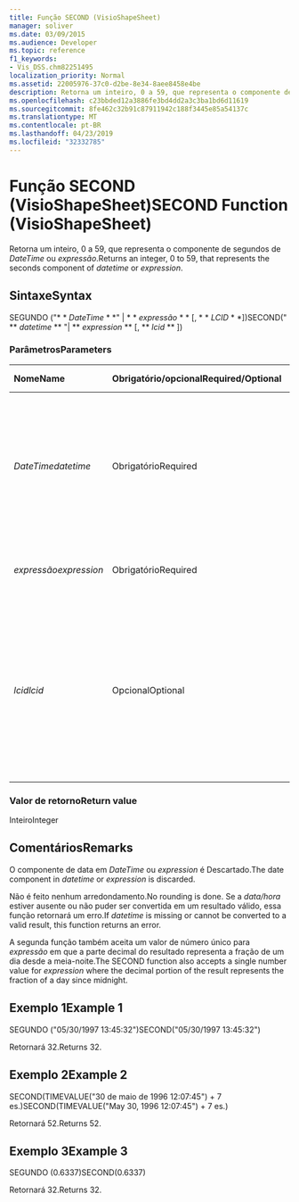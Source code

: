 ```yaml
---
title: Função SECOND (VisioShapeSheet)
manager: soliver
ms.date: 03/09/2015
ms.audience: Developer
ms.topic: reference
f1_keywords:
- Vis_DSS.chm82251495
localization_priority: Normal
ms.assetid: 22005976-37c0-d2be-8e34-8aee8458e4be
description: Retorna um inteiro, 0 a 59, que representa o componente de segundos de DateTime ou expressão.
ms.openlocfilehash: c23bbded12a3886fe3bd4dd2a3c3ba1bd6d11619
ms.sourcegitcommit: 8fe462c32b91c87911942c188f3445e85a54137c
ms.translationtype: MT
ms.contentlocale: pt-BR
ms.lasthandoff: 04/23/2019
ms.locfileid: "32332785"
---
```

# <a name="second-function-visioshapesheet"></a><span data-ttu-id="eae27-103">Função SECOND (VisioShapeSheet)</span><span class="sxs-lookup"><span data-stu-id="eae27-103">SECOND Function (VisioShapeSheet)</span></span>

<span data-ttu-id="eae27-104">Retorna um inteiro, 0 a 59, que representa o componente de segundos de _DateTime_ ou _expressão_.</span><span class="sxs-lookup"><span data-stu-id="eae27-104">Returns an integer, 0 to 59, that represents the seconds component of  _datetime_ or  _expression_.</span></span>
  
## <a name="syntax"></a><span data-ttu-id="eae27-105">Sintaxe</span><span class="sxs-lookup"><span data-stu-id="eae27-105">Syntax</span></span>

<span data-ttu-id="eae27-106">SEGUNDO ("\* \* *DateTime* \* \*" | \* \* *expressão* \* \* [, \* \* *LCID* \* \*])</span><span class="sxs-lookup"><span data-stu-id="eae27-106">SECOND(" \*\* *datetime* \*\* "| \*\* *expression* \*\* [, \*\* *lcid* \*\* ])</span></span> 
  
### <a name="parameters"></a><span data-ttu-id="eae27-107">Parâmetros</span><span class="sxs-lookup"><span data-stu-id="eae27-107">Parameters</span></span>

|<span data-ttu-id="eae27-108">**Nome**</span><span class="sxs-lookup"><span data-stu-id="eae27-108">**Name**</span></span>|<span data-ttu-id="eae27-109">**Obrigatório/opcional**</span><span class="sxs-lookup"><span data-stu-id="eae27-109">**Required/Optional**</span></span>|<span data-ttu-id="eae27-110">**Tipo de dados**</span><span class="sxs-lookup"><span data-stu-id="eae27-110">**Data Type**</span></span>|<span data-ttu-id="eae27-111">**Descrição**</span><span class="sxs-lookup"><span data-stu-id="eae27-111">**Description**</span></span>|
|:-----|:-----|:-----|:-----|
| <span data-ttu-id="eae27-112">_DateTime_</span><span class="sxs-lookup"><span data-stu-id="eae27-112">_datetime_</span></span> <br/> |<span data-ttu-id="eae27-113">Obrigatório</span><span class="sxs-lookup"><span data-stu-id="eae27-113">Required</span></span>  <br/> |<span data-ttu-id="eae27-114">**String**</span><span class="sxs-lookup"><span data-stu-id="eae27-114">**String**</span></span> <br/> |<span data-ttu-id="eae27-115">Qualquer cadeia de caracteres comumente reconhecida como uma data e hora ou uma referência a uma célula que contém data e hora.</span><span class="sxs-lookup"><span data-stu-id="eae27-115">Any string commonly recognized as a date and time or a reference to a cell containing a date and time.</span></span>  <br/> |
| <span data-ttu-id="eae27-116">_expressão_</span><span class="sxs-lookup"><span data-stu-id="eae27-116">_expression_</span></span> <br/> |<span data-ttu-id="eae27-117">Obrigatório</span><span class="sxs-lookup"><span data-stu-id="eae27-117">Required</span></span>  <br/> |<span data-ttu-id="eae27-118">**String**</span><span class="sxs-lookup"><span data-stu-id="eae27-118">**String**</span></span> <br/> | <span data-ttu-id="eae27-119">Qualquer expressão que gere data e hora.</span><span class="sxs-lookup"><span data-stu-id="eae27-119">Any expression that yields a date and time.</span></span>  <br/> |
| <span data-ttu-id="eae27-120">_lcid_</span><span class="sxs-lookup"><span data-stu-id="eae27-120">_lcid_</span></span> <br/> |<span data-ttu-id="eae27-121">Opcional</span><span class="sxs-lookup"><span data-stu-id="eae27-121">Optional</span></span>  <br/> |<span data-ttu-id="eae27-122">**Numeric**</span><span class="sxs-lookup"><span data-stu-id="eae27-122">**Numeric**</span></span> <br/> |<span data-ttu-id="eae27-123">O identificador de localidade a ser usado na avaliação de um _DateTime_não local.</span><span class="sxs-lookup"><span data-stu-id="eae27-123">The locale identifier to be used in evaluating a nonlocal  _datetime_.</span></span> <span data-ttu-id="eae27-124">O identificador de local é um número descrito nos arquivos de cabeçalho do sistema.</span><span class="sxs-lookup"><span data-stu-id="eae27-124">The locale identifier is a number described in the system header files.</span></span>  <br/> |
   
### <a name="return-value"></a><span data-ttu-id="eae27-125">Valor de retorno</span><span class="sxs-lookup"><span data-stu-id="eae27-125">Return value</span></span>

<span data-ttu-id="eae27-126">Inteiro</span><span class="sxs-lookup"><span data-stu-id="eae27-126">Integer</span></span>
  
## <a name="remarks"></a><span data-ttu-id="eae27-127">Comentários</span><span class="sxs-lookup"><span data-stu-id="eae27-127">Remarks</span></span>

<span data-ttu-id="eae27-128">O componente de data em _DateTime_ ou _expression_ é Descartado.</span><span class="sxs-lookup"><span data-stu-id="eae27-128">The date component in  _datetime_ or  _expression_ is discarded.</span></span> 
  
<span data-ttu-id="eae27-129">Não é feito nenhum arredondamento.</span><span class="sxs-lookup"><span data-stu-id="eae27-129">No rounding is done.</span></span> <span data-ttu-id="eae27-130">Se a _data/hora_ estiver ausente ou não puder ser convertida em um resultado válido, essa função retornará um erro.</span><span class="sxs-lookup"><span data-stu-id="eae27-130">If  _datetime_ is missing or cannot be converted to a valid result, this function returns an error.</span></span> 
  
<span data-ttu-id="eae27-131">A segunda função também aceita um valor de número único para _expressão_ em que a parte decimal do resultado representa a fração de um dia desde a meia-noite.</span><span class="sxs-lookup"><span data-stu-id="eae27-131">The SECOND function also accepts a single number value for  _expression_ where the decimal portion of the result represents the fraction of a day since midnight.</span></span> 
  
## <a name="example-1"></a><span data-ttu-id="eae27-132">Exemplo 1</span><span class="sxs-lookup"><span data-stu-id="eae27-132">Example 1</span></span>

<span data-ttu-id="eae27-133">SEGUNDO ("05/30/1997 13:45:32")</span><span class="sxs-lookup"><span data-stu-id="eae27-133">SECOND("05/30/1997 13:45:32")</span></span>
  
<span data-ttu-id="eae27-134">Retornará 32.</span><span class="sxs-lookup"><span data-stu-id="eae27-134">Returns 32.</span></span>
  
## <a name="example-2"></a><span data-ttu-id="eae27-135">Exemplo 2</span><span class="sxs-lookup"><span data-stu-id="eae27-135">Example 2</span></span>

<span data-ttu-id="eae27-136">SECOND(TIMEVALUE("30 de maio de 1996 12:07:45") + 7 es.)</span><span class="sxs-lookup"><span data-stu-id="eae27-136">SECOND(TIMEVALUE("May 30, 1996 12:07:45") + 7 es.)</span></span>
  
<span data-ttu-id="eae27-137">Retornará 52.</span><span class="sxs-lookup"><span data-stu-id="eae27-137">Returns 52.</span></span>
  
## <a name="example-3"></a><span data-ttu-id="eae27-138">Exemplo 3</span><span class="sxs-lookup"><span data-stu-id="eae27-138">Example 3</span></span>

<span data-ttu-id="eae27-139">SEGUNDO (0.6337)</span><span class="sxs-lookup"><span data-stu-id="eae27-139">SECOND(0.6337)</span></span>
  
<span data-ttu-id="eae27-140">Retornará 32.</span><span class="sxs-lookup"><span data-stu-id="eae27-140">Returns 32.</span></span>
  

